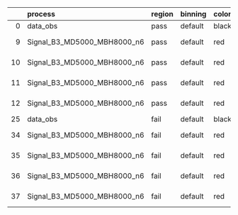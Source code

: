|    | process                     | region   | binning   | color   | process_type   |   scale | variation   | source_filename                                                      | source_histname    | alias                       | title     |   combine_idx |     lnN |   shapes | syst_type   | direction   | variation_alias   |
|---:|:----------------------------|:---------|:----------|:--------|:---------------|--------:|:------------|:---------------------------------------------------------------------|:-------------------|:----------------------------|:----------|--------------:|--------:|---------:|:------------|:------------|:------------------|
|  0 | data_obs                    | pass     | default   | black   | DATA           |       1 | nominal     | ./histograms_for_2DAlphabet_v18//BH_Data.root                        | hpass              | Data                        | Data      |           nan | nan     |      nan | nan         | nan         | nan               |
|  9 | Signal_B3_MD5000_MBH8000_n6 | pass     | default   | red     | SIGNAL         |       1 | lumi        | ./histograms_for_2DAlphabet_v18//BH_Signal_B3_MD5000_MBH8000_n6.root | hpass              | Signal_B3_MD5000_MBH8000_n6 | BH signal |           nan |   1.016 |      nan | lnN         | nan         | nan               |
| 10 | Signal_B3_MD5000_MBH8000_n6 | pass     | default   | red     | SIGNAL         |       1 | SVM         | ./histograms_for_2DAlphabet_v18//BH_Signal_B3_MD5000_MBH8000_n6.root | hpass_SVMsyst_up   | Signal_B3_MD5000_MBH8000_n6 | BH signal |           nan | nan     |        1 | shapes      | Up          | SVMsyst           |
| 11 | Signal_B3_MD5000_MBH8000_n6 | pass     | default   | red     | SIGNAL         |       1 | SVM         | ./histograms_for_2DAlphabet_v18//BH_Signal_B3_MD5000_MBH8000_n6.root | hpass_SVMsyst_down | Signal_B3_MD5000_MBH8000_n6 | BH signal |           nan | nan     |        1 | shapes      | Down        | SVMsyst           |
| 12 | Signal_B3_MD5000_MBH8000_n6 | pass     | default   | red     | SIGNAL         |       1 | nominal     | ./histograms_for_2DAlphabet_v18//BH_Signal_B3_MD5000_MBH8000_n6.root | hpass              | Signal_B3_MD5000_MBH8000_n6 | BH signal |           nan | nan     |      nan | nan         | nan         | nan               |
| 25 | data_obs                    | fail     | default   | black   | DATA           |       1 | nominal     | ./histograms_for_2DAlphabet_v18//BH_Data.root                        | hfail              | Data                        | Data      |           nan | nan     |      nan | nan         | nan         | nan               |
| 34 | Signal_B3_MD5000_MBH8000_n6 | fail     | default   | red     | SIGNAL         |       1 | lumi        | ./histograms_for_2DAlphabet_v18//BH_Signal_B3_MD5000_MBH8000_n6.root | hfail              | Signal_B3_MD5000_MBH8000_n6 | BH signal |           nan |   1.016 |      nan | lnN         | nan         | nan               |
| 35 | Signal_B3_MD5000_MBH8000_n6 | fail     | default   | red     | SIGNAL         |       1 | SVM         | ./histograms_for_2DAlphabet_v18//BH_Signal_B3_MD5000_MBH8000_n6.root | hfail_SVMsyst_up   | Signal_B3_MD5000_MBH8000_n6 | BH signal |           nan | nan     |        1 | shapes      | Up          | SVMsyst           |
| 36 | Signal_B3_MD5000_MBH8000_n6 | fail     | default   | red     | SIGNAL         |       1 | SVM         | ./histograms_for_2DAlphabet_v18//BH_Signal_B3_MD5000_MBH8000_n6.root | hfail_SVMsyst_down | Signal_B3_MD5000_MBH8000_n6 | BH signal |           nan | nan     |        1 | shapes      | Down        | SVMsyst           |
| 37 | Signal_B3_MD5000_MBH8000_n6 | fail     | default   | red     | SIGNAL         |       1 | nominal     | ./histograms_for_2DAlphabet_v18//BH_Signal_B3_MD5000_MBH8000_n6.root | hfail              | Signal_B3_MD5000_MBH8000_n6 | BH signal |           nan | nan     |      nan | nan         | nan         | nan               |
